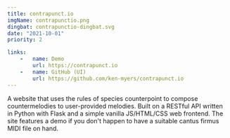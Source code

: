 ```yaml
---
title: contrapunct.io
imgName: contrapunctio.png
dingbat: contrapunctio-dingbat.svg
date: "2021-10-01"
priority: 2

links:
    -   name: Demo
        url: https://contrapunct.io
    -   name: GitHub (UI)
        url: https://github.com/ken-myers/contrapunct.io
---
```


A website that uses the rules of species counterpoint to compose countermelodies to user-provided melodies. Built on a RESTful API written in Python with Flask and a simple vanilla JS/HTML/CSS web frontend. The site features a demo if you don't happen to have a suitable cantus firmus MIDI file on hand.